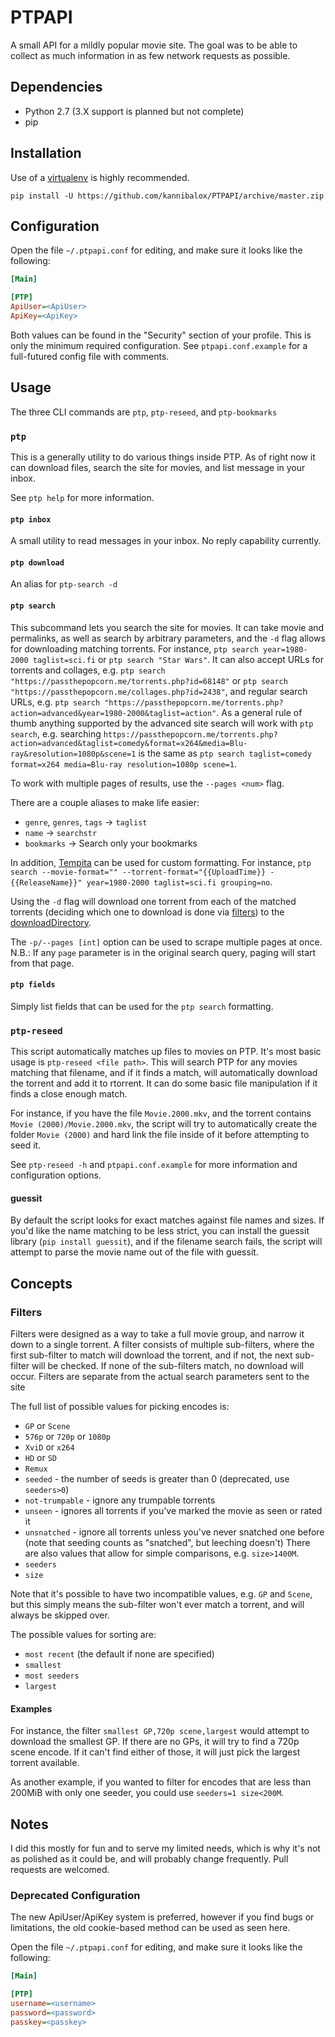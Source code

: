 # PTPAPI

A small API for a mildly popular movie site. The goal was to be able to collect as much information in as few network requests as possible.

## Dependencies

* Python 2.7 (3.X support is planned but not complete)
* pip

## Installation

Use of a [virtualenv](https://virtualenv.readthedocs.org/en/latest/userguide.html#usage) is highly recommended.

`pip install -U https://github.com/kannibalox/PTPAPI/archive/master.zip`

## Configuration

Open the file `~/.ptpapi.conf` for editing, and make sure it looks like the following:

```ini
[Main]

[PTP]
ApiUser=<ApiUser>
ApiKey=<ApiKey>
```

Both values can be found in the "Security" section of your profile. This is only the minimum required configuration. See `ptpapi.conf.example` for a full-futured config file with comments.

## Usage

The three CLI commands are `ptp`, `ptp-reseed`, and `ptp-bookmarks`

### `ptp`

This is a generally utility to do various things inside PTP. As of right now it can download files, search the site for movies, and list message in your inbox.

See `ptp help` for more information.

#### `ptp inbox`

A small utility to read messages in your inbox. No reply capability currently.

#### `ptp download`

An alias for `ptp-search -d`

#### `ptp search`

This subcommand lets you search the site for movies. It can take movie and permalinks, as well as search by arbitrary parameters, and the `-d` flag allows for downloading matching torrents. For instance, `ptp search year=1980-2000 taglist=sci.fi` or `ptp search "Star Wars"`. It can also accept URLs for torrents and collages, e.g. `ptp search "https://passthepopcorn.me/torrents.php?id=68148"` or `ptp search "https://passthepopcorn.me/collages.php?id=2438"`, and regular search URLs, e.g. `ptp search "https://passthepopcorn.me/torrents.php?action=advanced&year=1980-2000&taglist=action"`.
As a general rule of thumb anything supported by the advanced site search will work with `ptp search`, e.g. searching `https://passthepopcorn.me/torrents.php?action=advanced&taglist=comedy&format=x264&media=Blu-ray&resolution=1080p&scene=1` is the same as `ptp search taglist=comedy format=x264 media=Blu-ray resolution=1080p scene=1`.

To work with multiple pages of results, use the `--pages <num>` flag.

There are a couple aliases to make life easier:

* `genre`, `genres`, `tags` -> `taglist`
* `name` -> `searchstr`
* `bookmarks` -> Search only your bookmarks

In addition, [Tempita](http://pythonpaste.org/tempita/) can be used for custom formatting. For instance, `ptp search --movie-format="" --torrent-format="{{UploadTime}} - {{ReleaseName}}" year=1980-2000 taglist=sci.fi grouping=no`.

Using the `-d` flag will download one torrent from each of the matched torrents (deciding which one to download is done via [filters](#filters)) to the [downloadDirectory](ptpapi.conf.example#L9).

The `-p/--pages [int]` option can be used to scrape multiple pages at once. N.B.: If any `page` parameter is in the original search query, paging will start from that page.

#### `ptp fields`

Simply list fields that can be used for the `ptp search` formatting.

### `ptp-reseed`

This script automatically matches up files to movies on PTP. It's most basic usage is `ptp-reseed <file path>`. This will search PTP for any movies matching that filename, and if it finds a match, will automatically download the torrent and add it to rtorrent. It can do some basic file manipulation if it finds a close enough match.

For instance, if you have the file `Movie.2000.mkv`, and the torrent contains `Movie (2000)/Movie.2000.mkv`, the script will try to automatically create the folder `Movie (2000)` and hard link the file inside of it before attempting to seed it.

See `ptp-reseed -h` and `ptpapi.conf.example` for more information and configuration options.

#### guessit

By default the script looks for exact matches against file names and sizes. If you'd like the name matching to be less strict, you can install the guessit library (`pip install guessit`), and if the filename search fails, the script will attempt to parse the movie name out of the file with guessit.

## Concepts

### Filters

Filters were designed as a way to take a full movie group, and narrow it down to a single torrent. A filter consists of multiple sub-filters, where the first sub-filter to match will download the torrent, and if not, the next sub-filter will be checked. If none of the sub-filters match, no download will occur. Filters are separate from the actual search parameters sent to the site

The full list of possible values for picking encodes is:
* `GP` or `Scene`
* `576p` or `720p` or `1080p`
* `XviD` or `x264`
* `HD` or `SD`
* `Remux`
* `seeded` - the number of seeds is greater than 0 (deprecated, use `seeders>0`)
* `not-trumpable` - ignore any trumpable torrents
* `unseen` - ignores all torrents if you've marked the movie as seen or rated it
* `unsnatched` - ignore all torrents unless you've never snatched one before (note that seeding counts as "snatched", but leeching doesn't)
There are also values that allow for simple comparisons, e.g. `size>1400M`.
* `seeders`
* `size`

Note that it's possible to have two incompatible values, e.g. `GP` and `Scene`, but this simply means the sub-filter won't ever match a torrent, and will always be skipped over.

The possible values for sorting are:
* `most recent` (the default if none are specified)
* `smallest`
* `most seeders`
* `largest`

#### Examples

For instance, the filter `smallest GP,720p scene,largest` would attempt to download the smallest GP. If there are no GPs, it will try to find a 720p scene encode. If it can't find either of those, it will just pick the largest torrent available.

As another example, if you wanted to filter for encodes that are less than 200MiB with only one seeder, you could use `seeders=1 size<200M`.

## Notes

I did this mostly for fun and to serve my limited needs, which is why it's not as polished as it could be, and will probably change frequently.  Pull requests are welcomed.

### Deprecated Configuration

The new ApiUser/ApiKey system is preferred, however if you find bugs or limitations, the old cookie-based method can be used as seen here.

Open the file `~/.ptpapi.conf` for editing, and make sure it looks like the following:

```ini
[Main]

[PTP]
username=<username>
password=<password>
passkey=<passkey>
```
